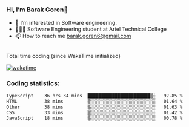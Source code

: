 ###  Hi, I’m Barak Goren👋
- 👀 I’m interested in Software engineering.
- 👨🏼‍🎓 Software Engineering student at Ariel Technical College
- 📫 How to reach me barak.goren6@gmail.com
##
Total time coding (since WakaTime initialized)

[![wakatime](https://wakatime.com/badge/user/5cc5ec80-a806-4ca2-a704-db29274e48cd.svg)](https://wakatime.com/@5cc5ec80-a806-4ca2-a704-db29274e48cd)

   
### Coding statistics:

<!--START_SECTION:waka-->

```txt
TypeScript    36 hrs 34 mins  ███████████████████████▒░   92.85 %
HTML          38 mins         ▒░░░░░░░░░░░░░░░░░░░░░░░░   01.64 %
Other         38 mins         ▒░░░░░░░░░░░░░░░░░░░░░░░░   01.63 %
CSS           33 mins         ▒░░░░░░░░░░░░░░░░░░░░░░░░   01.42 %
JavaScript    18 mins         ▒░░░░░░░░░░░░░░░░░░░░░░░░   00.78 %
```

<!--END_SECTION:waka-->

<!---
barakgoren/barakgoren is a ✨ special ✨ repository because its `README.md` (this file) appears on your GitHub profile.
You can click the Preview link to take a look at your changes.
--->

